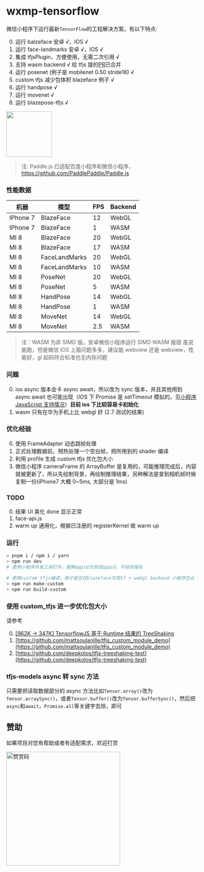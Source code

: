 # wxmp-tensorflow

微信小程序下运行最新`TensorFlow`的工程解决方案，有以下特点:

0. 运行 balzeface 安卓 √，IOS √
1. 运行 face-landmarks 安卓 √，IOS √
2. 集成 tfjsPlugin，方便使用，无需二次引用 √
3. 支持 wasm backend √ 给 tfjs 提的[PR](https://github.com/tensorflow/tfjs/pull/5056)已合并
4. 运行 posenet (例子是 mobilenet 0.50 stride16) √
5. custom tfjs 减少包体积 blazeface 例子 √
6. 运行 handpose √
7. 运行 movenet √
8. 运行 blazepose-tfjs √

<img width="120" src="https://upload-images.jianshu.io/upload_images/252050-c99071dc4bf61185.jpg?imageMogr2/auto-orient/strip%7CimageView2/2/w/1240" />

> 注: Paddle.js 已适配百度小程序和微信小程序，https://github.com/PaddlePaddle/Paddle.js

### 性能数据

| 机器     | 模型          | FPS | Backend |
| -------- | ------------- | --- | ------- |
| IPhone 7 | BlazeFace     | 12  | WebGL   |
| IPhone 7 | BlazeFace     | 1   | WASM    |
| MI 8     | BlazeFace     | 20  | WebGL   |
| MI 8     | BlazeFace     | 17  | WASM    |
| MI 8     | FaceLandMarks | 20  | WebGL   |
| MI 8     | FaceLandMarks | 10  | WASM    |
| MI 8     | PoseNet       | 20  | WebGL   |
| MI 8     | PoseNet       | 5   | WASM    |
| MI 8     | HandPose      | 14  | WebGL   |
| MI 8     | HandPose      | 1   | WASM    |
| MI 8     | MoveNet       | 14  | WebGL   |
| MI 8     | MoveNet       | 2.5 | WASM    |

> 注：WASM 为非 SIMD 版，安卓微信小程序运行 SIMD WASM 报错
> 虽说能跑，但是微信 IOS 上面问题多多，建议能 webview 还是 webview，性能好，gl 起码符合标准也无内存问题

### 问题

0. ios async 版本会卡 async await，所以改为 sync 版本，并且其他用到 async await 也可能出现（IOS 下 Promise 是 setTimeout 模拟的，见[小程序 JavaScript 支持情况](https://developers.weixin.qq.com/miniprogram/dev/framework/runtime/js-support.html)）**目前 ios 下比较容易卡初始化**
1. wasm 只有在华为手机上比 webgl 好 (2.7 测试的结果)

### 优化经验

0. 使用 FrameAdapter 动态跳帧处理
1. 正式处理数据前，预热处理一个空白帧，把所用到的 shader 编译
2. 利用 profile 生成 custom tfjs 优化包大小
3. 微信小程序 cameraFrame 的 ArrayBuffer 是复用的，可能推理完成后，内容就被更新了，所以先绘制背景，再绘制推理结果，另种解法是拿到相机帧时候复制一份(iPhone7 大概 0~5ms, 大部分是 1ms)

### TODO

0. 结果 UI 美化 done 显示正常
1. face-api.js
2. warm up 通用化，根据已注册的 registerKernel 做 warm up

### 运行

```sh
> pnpm i / npm i / yarn
> npm run dev
# 使用小程序开发工具打开，替换appid为测试appid，不校验域名

# 使用custom tfjs编译，例子是仅仅blazeface可用tf + webgl backend 小程序包从 985KB下降到534KB (js大概下降234KB)
> npm run make-custom
> npm run build-custom
```

### 使用 custom_tfjs 进一步优化包大小

请参考

0. [[962K -> 347K] TensorflowJS 基于 Runtime 结果的 TreeShaking](https://juejin.cn/post/6947198156987711524/)
1. [https://github.com/mattsoulanille/tfjs_custom_module_demo](https://github.com/mattsoulanille/tfjs_custom_module_demo)
2. [https://github.com/deepkolos/tfjs-treeshaking-test](https://github.com/deepkolos/tfjs-treeshaking-test)

### tfjs-models async 转 sync 方法

只需要把读取数据部分的 async 方法比如`Tensor.array()`改为`Tensor.arraySync()`，或者`Tensor.buffer()`改为`Tensor.bufferSync()`，然后把`async`和`await`，`Promise.all`等关键字去除，即可

## 赞助

如果项目对您有帮助或者有适配需求，欢迎打赏

<img src="https://upload-images.jianshu.io/upload_images/252050-d3d6bfdb1bb06ddd.png?imageMogr2/auto-orient/strip%7CimageView2/2/w/1240" alt="赞赏码" width="300">
